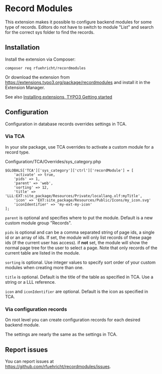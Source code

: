 # Record Modules

This extension makes it possible to configure backend modules for some type of records.
Editors do not have to switch to module "List" and search for the correct sys folder to find the records.

## Installation

Install the extension via Composer:

```
composer req rfuehricht/recordmodules
```

Or download the extension from https://extensions.typo3.org/package/recordmodules and install it in
the Extension Manager.

See also [Installing extensions, TYPO3 Getting started](https://docs.typo3.org/permalink/t3start:installing-extensions)

## Configuration

Configuration in database records overrides settings in TCA.

### Via TCA

In your site package, use TCA overrides to activate a custom module for a record type.

Configuration/TCA/Overrides/sys_category.php
```
$GLOBALS['TCA']['sys_category']['ctrl']['recordModule'] = [
    'activate' => true,
    'pids' => 1,
    'parent' => 'web',
    'sorting' => 12,
    'title' => 'LLL:EXT:site_package/Resources/Private/locallang.xlf:myTitle',
    'icon' => 'EXT:site_package/Resources/Public/Icons/my_icon.svg'
    'iconIdentifier' => 'my-ext-my-icon'
];
```

`parent` is optional and specifies where to put the module. Default is a new custom module group "Records".

`pids` is optional and can be a comma separated string of page ids, a single id or an array of ids.
If set, the module will only list records of these page ids (if the current user has access).
if **not** set, the module will show the normal page tree for the user to select a page. Note that only records of the current table are listed in the module.

`sorting` is optional. Use integer values to specify sort order of your custom modules when creating more than one.

`title` is optional. Default is the title of the table as specified in TCA. Use a string or a LLL reference.

`icon` and `iconIdentifier` are optional. Default is the icon as specified in TCA.

### Via configuration records

On root level you can create configuration records for each desired backend module.

The settings are nearly the same as the settings in TCA.

## Report issues

You can report issues at https://github.com/rfuehricht/recordmodules/issues.
